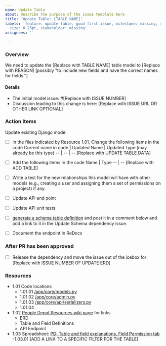 ```yaml
---
name: Update Table
about: Describe the purpose of the issue template here
title: 'Update Table: [TABLE NAME]'
labels: 'feature: update table, good first issue, milestone: missing, role: back end,
  size: 0.25pt, stakeholder: missing'
assignees: ''

---
```


### Overview
We need to update the [Replace with TABLE NAME] table model to [Replace with REASON]
[possibly "to include new fields and have the correct names for fields."]

#### Details
- The initial model issue: #[Replace with ISSUE NUMBER]
- Discussion leading to this change is here: [Replace with ISSUE URL OR OTHER LINK OPTIONAL]

### Action Items
Update existing Django model
  - [ ] In the files indicated by Resource 1.01, Change the following items in the code
Current name in code | Updated Name | Updated Type (may already be this type)
-- | -- | --
[Replace with UPDATE TABLE DATA]

- [ ] Add the following items in the code
Name | Type
-- | --
[Replace with ADD TABLE]
- [ ] Write a test for the new relationships this model will have with other models (e.g., creating a user and assigning them a set of permissions on a project) if any.
- [ ] Update API end point
- [ ] Update API unit tests
- [ ] [generate a schema table definition](https://github.com/hackforla/peopledepot/issues/378#issuecomment-2493062821) and post it in a comment below and add a link to it in the Update Schema dependency issue.
- [ ] Document the endpoint in ReDocs

### After PR has been approved
- [ ] Release the dependency and move the issue out of the icebox for [Replace with ISSUE NUMBER OF UPDATE ERD]

### Resources
- 1.01 Code locations
   - 1.01.01 [/app/core/models.py](https://github.com/hackforla/peopledepot/blob/main/app/core/models.py)
   - 1.01.02 [/app/core/admin.py](https://github.com/hackforla/peopledepot/blob/main/app/core/admin.py)
   - 1.01.03 [/app/core/api/serializers.py](https://github.com/hackforla/peopledepot/blob/main/app/core/api/serializers.py)
   - 1.01.04
- 1.02 [People Depot Resources wiki page](https://github.com/hackforla/peopledepot/wiki/Resources-and-Links) for links
  - ERD
  - Table and Field Definitions
  - API Endpoint
- 1.03 Spreadsheet: [PD: Table and field explanations, Field Permission tab](https://docs.google.com/spreadsheets/d/1x_zZ8JLS2hO-zG0jUocOJmX16jh-DF5dccrd_OEGNZ0/edit?gid=371053454#gid=371053454)
   -1.03.01 [ADD A LINK TO A SPECIFIC FILTER FOR THE TABLE]
